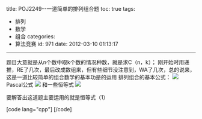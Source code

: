 title: POJ2249--一道简单的排列组合题
toc: true
tags:
  - 排列
  - 数学
  - 组合
categories:
  - 算法竞赛
id: 971
date: 2012-03-10 01:13:17
---

题目大意就是从n个数中取k个数的情况种数，就是求C（n，k）；
刚开始时用递推，RE了几次，最后改成数组来，但有些细节没注意到，WA了几次，总的说来，这是一道比较简单的组合数学的基本功是的运用
排列组合的基本公式：
![](http://pic002.cnblogs.com/images/2011/315754/2011080511033233.jpg)
Pascal公式
![](http://pic002.cnblogs.com/images/2011/315754/2011080511105573.png)
和一些恒等式
![](http://pic002.cnblogs.com/images/2011/315754/2011080511121821.png)

要解答出这道题主要运用的就是恒等式（1）

[code lang="cpp"]
[/code]